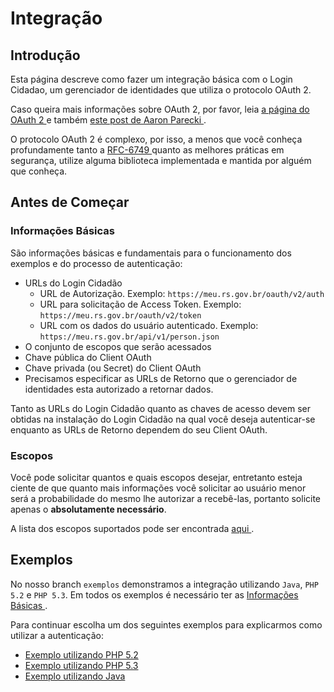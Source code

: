 # Integração

## Introdução

Esta página descreve como fazer um integração básica com o Login Cidadao, um gerenciador de identidades que utiliza o protocolo OAuth 2.

Caso queira mais informações sobre OAuth 2, por favor, leia [ a página do OAuth 2 ](http://oauth.net/2/) e também [ este post de Aaron Parecki ](http://aaronparecki.com/articles/2012/07/29/1/oauth2-simplified).

O protocolo OAuth 2 é complexo, por isso, a menos que você conheça profundamente tanto a [ RFC-6749 ](http://tools.ietf.org/html/rfc6749) quanto as melhores práticas em segurança, utilize alguma biblioteca implementada e mantida por alguém que conheça.

## Antes de Começar

### <a name="basic_info"></a>Informações Básicas

São informações básicas e fundamentais para o funcionamento dos exemplos e do processo de autenticação:

 * URLs do Login Cidadão
   * URL de Autorização. Exemplo: `https://meu.rs.gov.br/oauth/v2/auth`
   * URL para solicitação de Access Token. Exemplo: `https://meu.rs.gov.br/oauth/v2/token`
   * URL com os dados do usuário autenticado. Exemplo: `https://meu.rs.gov.br/api/v1/person.json`
 * O conjunto de escopos que serão acessados
 * Chave pública do Client OAuth
 * Chave privada (ou Secret) do Client OAuth
 * Precisamos especificar as URLs de Retorno que o gerenciador de identidades esta autorizado a retornar dados.

Tanto as URLs do Login Cidadão quanto as chaves de acesso devem ser obtidas na instalação do Login Cidadão na qual você deseja autenticar-se enquanto as URLs de Retorno dependem do seu Client OAuth.

### Escopos

Você pode solicitar quantos e quais escopos desejar, entretanto esteja ciente de que quanto mais informações você solicitar ao usuário menor será a probabilidade do mesmo lhe autorizar a recebê-las, portanto solicite apenas o **absolutamente necessário**.

A lista dos escopos suportados pode ser encontrada [ aqui ](lc_develop_scopes.md).

## Exemplos

No nosso branch `exemplos` demonstramos a integração utilizando `Java`, `PHP 5.2` e `PHP 5.3`.
Em todos os exemplos é necessário ter as [ Informações Básicas ](#basic_info).

Para continuar escolha um dos seguintes exemplos para explicarmos como utilizar a autenticação:

* [ Exemplo utilizando PHP 5.2 ](lc_develop_connecting_with_php5.2_applications.md)
* [ Exemplo utilizando PHP 5.3 ](lc_develop_connecting_with_php5.3_applications.md)
* [ Exemplo utilizando Java ](lc_develop_integration.md)


